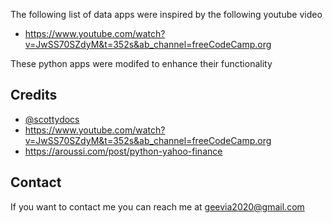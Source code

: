 The following list of data apps were inspired by the  following youtube video
* https://www.youtube.com/watch?v=JwSS70SZdyM&t=352s&ab_channel=freeCodeCamp.org

These python apps were modifed to enhance their functionality

## Credits
* [@scottydocs](https://github.com/scottydocs)
* https://www.youtube.com/watch?v=JwSS70SZdyM&t=352s&ab_channel=freeCodeCamp.org
* https://aroussi.com/post/python-yahoo-finance

## Contact

If you want to contact me you can reach me at geevia2020@gmail.com
